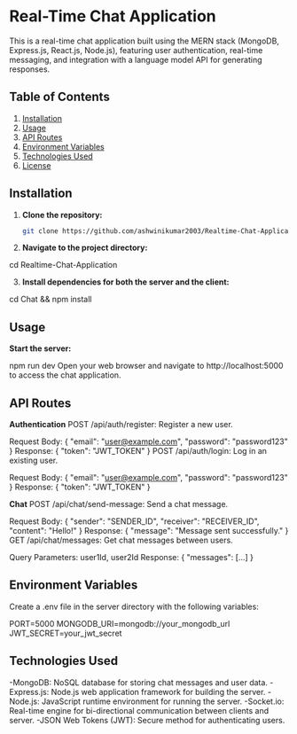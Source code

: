 # Real-Time Chat Application

This is a real-time chat application built using the MERN stack (MongoDB, Express.js, React.js, Node.js), featuring user authentication, real-time messaging, and integration with a language model API for generating responses.

## Table of Contents

1. [Installation](#installation)
2. [Usage](#usage)
3. [API Routes](#api-routes)
4. [Environment Variables](#environment-variables)
5. [Technologies Used](#technologies-used)
6. [License](#license)

## Installation

1. **Clone the repository:**

   ```bash
   git clone https://github.com/ashwinikumar2003/Realtime-Chat-Application.git

2. **Navigate to the project directory:**

cd Realtime-Chat-Application

3. **Install dependencies for both the server and the client:**

cd Chat && npm install

## Usage
**Start the server:**

npm run dev
Open your web browser and navigate to http://localhost:5000 to access the chat application.

## API Routes

**Authentication**
POST /api/auth/register: Register a new user.

Request Body: { "email": "user@example.com", "password": "password123" }
Response: { "token": "JWT_TOKEN" }
POST /api/auth/login: Log in an existing user.

Request Body: { "email": "user@example.com", "password": "password123" }
Response: { "token": "JWT_TOKEN" }

**Chat**
POST /api/chat/send-message: Send a chat message.

Request Body: { "sender": "SENDER_ID", "receiver": "RECEIVER_ID", "content": "Hello!" }
Response: { "message": "Message sent successfully." }
GET /api/chat/messages: Get chat messages between users.

Query Parameters: user1Id, user2Id
Response: { "messages": [...] }

## Environment Variables
Create a .env file in the server directory with the following variables:

PORT=5000
MONGODB_URI=mongodb://your_mongodb_url
JWT_SECRET=your_jwt_secret

## Technologies Used
-MongoDB: NoSQL database for storing chat messages and user data.
-Express.js: Node.js web application framework for building the server.
-Node.js: JavaScript runtime environment for running the server.
-Socket.io: Real-time engine for bi-directional communication between clients and server.
-JSON Web Tokens (JWT): Secure method for authenticating users.
